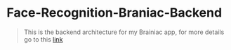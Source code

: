 # Face-Recognition-Braniac-Backend

> This is the backend architecture for my Brainiac app, for more details go to this [link](https://github.com/gurpreet-legend/Face-Recognition-Brainiac-Frontend)
